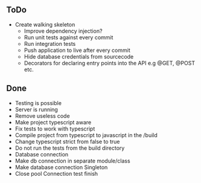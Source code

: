 ToDo
-
- Create walking skeleton
  - Improve dependency injection?
  - Run unit tests against every commit
  - Run integration tests
  - Push application to live after every commit
  - Hide database credentials from sourcecode 
  - Decorators for declaring entry points into the API e.g @GET, @POST etc.
  
Done
- 
- Testing is possible
- Server is running
- Remove useless code 
- Make project typescript aware
- Fix tests to work with typescript
- Compile project from typescript to javascript in the /build
- Change typescript strict from false to true
- Do not run the tests from the build directory 
- Database connection
- Make db connection in separate module/class
- Make database connection Singleton
- Close pool Connection test finish